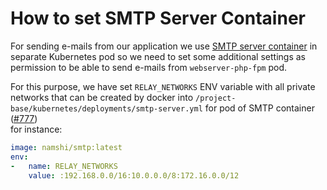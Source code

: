 # How to set SMTP Server Container

For sending e-mails from our application we use [SMTP server container](https://hub.docker.com/r/namshi/smtp/) in separate Kubernetes pod so we need to set some additional settings as permission to be able to send e-mails from `webserver-php-fpm` pod.

For this purpose, we have set `RELAY_NETWORKS` ENV variable with all private networks that can be created by docker into `/project-base/kubernetes/deployments/smtp-server.yml` for pod of SMTP container ([#777](https://github.com/shopsys/shopsys/pull/777))  
for instance:
```yaml
image: namshi/smtp:latest
env:
-   name: RELAY_NETWORKS
    value: :192.168.0.0/16:10.0.0.0/8:172.16.0.0/12
```
